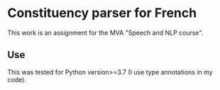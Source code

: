 # Constituency parser for French

This work is an assignment for the MVA "Speech and NLP course".

## Use

This was tested for Python version>=3.7 (I use type annotations in my code).
